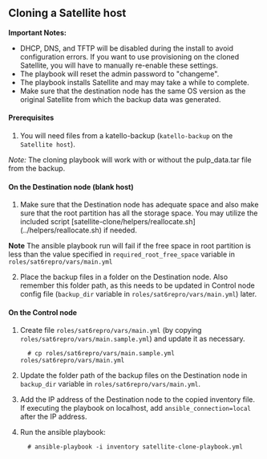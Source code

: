 ## Cloning a Satellite host

 **Important Notes:**

  - DHCP, DNS, and TFTP will be disabled during the install to avoid configuration errors. If you want to use provisioning on the cloned Satellite, you will have to manually re-enable these settings.
  - The playbook will reset the admin password to "changeme".
  - The playbook installs Satellite and may may take a while to complete.
  - Make sure that the destination node has the same OS version as the original Satellite from which the backup data was generated.

#### Prerequisites

1. You will need files from a katello-backup (`katello-backup` on the `Satellite host`).

*Note:* The cloning playbook will work with or without the pulp_data.tar file from the backup.

#### On the Destination node (blank host)

1. Make sure that the Destination node has adequate space and also make sure that the root partition has all the storage space. You may utilize the included script [satellite-clone/helpers/reallocate.sh] (../helpers/reallocate.sh) if needed.

  **Note** The ansible playbook run will fail if the free space in root partition is less than the value specified in `required_root_free_space` variable in `roles/sat6repro/vars/main.yml`

2. Place the backup files in a folder on the Destination node. Also remember this folder path, as this needs to be updated in Control node config file (`backup_dir` variable in `roles/sat6repro/vars/main.yml`) later.

#### On the Control node

1. Create file `roles/sat6repro/vars/main.yml` (by copying `roles/sat6repro/vars/main.sample.yml`) and update it as necessary.

   ```console
     # cp roles/sat6repro/vars/main.sample.yml roles/sat6repro/vars/main.yml
   ```
2. Update the folder path of the backup files on the Destination node in `backup_dir` variable in `roles/sat6repro/vars/main.yml`.
3. Add the IP address of the Destination node to the copied inventory file. If executing the playbook on localhost, add `ansible_connection=local` after the IP address.
4. Run the ansible playbook:

    ```console
      # ansible-playbook -i inventory satellite-clone-playbook.yml
    ```
